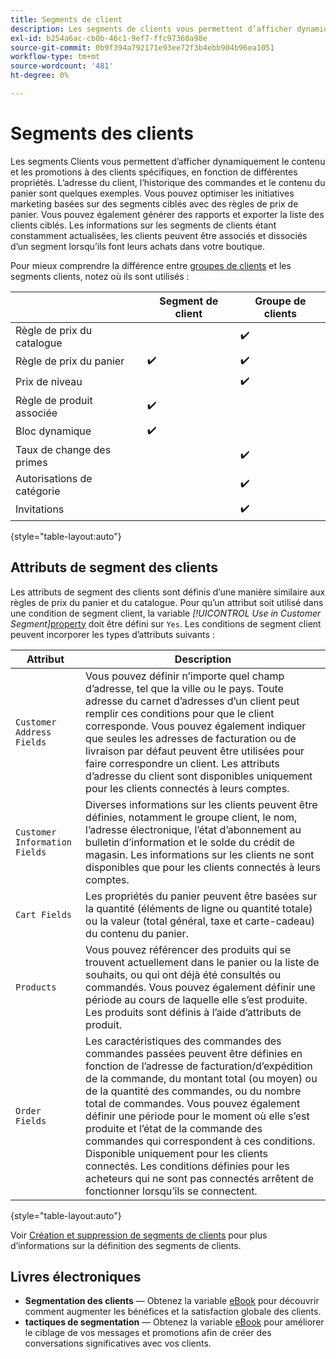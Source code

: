 ```yaml
---
title: Segments de client
description: Les segments de clients vous permettent d’afficher dynamiquement le contenu et les promotions à des clients spécifiques.
exl-id: b254a6ac-cb0b-46c1-9ef7-ffc97360a98e
source-git-commit: 0b9f394a792171e93ee72f3b4ebb904b96ea1051
workflow-type: tm+mt
source-wordcount: '481'
ht-degree: 0%

---
```


# Segments des clients

Les segments Clients vous permettent d’afficher dynamiquement le contenu et les promotions à des clients spécifiques, en fonction de différentes propriétés. L’adresse du client, l’historique des commandes et le contenu du panier sont quelques exemples. Vous pouvez optimiser les initiatives marketing basées sur des segments ciblés avec des règles de prix de panier. Vous pouvez également générer des rapports et exporter la liste des clients ciblés. Les informations sur les segments de clients étant constamment actualisées, les clients peuvent être associés et dissociés d’un segment lorsqu’ils font leurs achats dans votre boutique.

Pour mieux comprendre la différence entre [groupes de clients](../customers/customer-groups.md) et les segments clients, notez où ils sont utilisés :

|  | Segment de client | Groupe de clients |
|--- |--- |--- |
| Règle de prix du catalogue |  | ✔️ |
| Règle de prix du panier | ✔️ | ✔️ |
| Prix de niveau |  | ✔️ |
| Règle de produit associée | ✔️ |  |
| Bloc dynamique | ✔️ |  |
| Taux de change des primes |  | ✔️ |
| Autorisations de catégorie |  | ✔️ |
| Invitations |  | ✔️ |

{style="table-layout:auto"}

## Attributs de segment des clients

Les attributs de segment des clients sont définis d’une manière similaire aux règles de prix du panier et du catalogue. Pour qu’un attribut soit utilisé dans une condition de segment client, la variable _[!UICONTROL Use in Customer Segment]_[property](attribute-properties.md#) doit être défini sur `Yes`. Les conditions de segment client peuvent incorporer les types d’attributs suivants :

| Attribut | Description |
|---|---|
| `Customer Address Fields` | Vous pouvez définir n’importe quel champ d’adresse, tel que la ville ou le pays. Toute adresse du carnet d’adresses d’un client peut remplir ces conditions pour que le client corresponde. Vous pouvez également indiquer que seules les adresses de facturation ou de livraison par défaut peuvent être utilisées pour faire correspondre un client. Les attributs d’adresse du client sont disponibles uniquement pour les clients connectés à leurs comptes. |
| `Customer Information Fields` | Diverses informations sur les clients peuvent être définies, notamment le groupe client, le nom, l’adresse électronique, l’état d’abonnement au bulletin d’information et le solde du crédit de magasin. Les informations sur les clients ne sont disponibles que pour les clients connectés à leurs comptes. |
| `Cart Fields` | Les propriétés du panier peuvent être basées sur la quantité (éléments de ligne ou quantité totale) ou la valeur (total général, taxe et carte-cadeau) du contenu du panier. |
| `Products` | Vous pouvez référencer des produits qui se trouvent actuellement dans le panier ou la liste de souhaits, ou qui ont déjà été consultés ou commandés. Vous pouvez également définir une période au cours de laquelle elle s’est produite. Les produits sont définis à l’aide d’attributs de produit. |
| `Order Fields` | Les caractéristiques des commandes des commandes passées peuvent être définies en fonction de l’adresse de facturation/d’expédition de la commande, du montant total (ou moyen) ou de la quantité des commandes, ou du nombre total de commandes. Vous pouvez également définir une période pour le moment où elle s’est produite et l’état de la commande des commandes qui correspondent à ces conditions. Disponible uniquement pour les clients connectés. Les conditions définies pour les acheteurs qui ne sont pas connectés arrêtent de fonctionner lorsqu’ils se connectent. |

{style="table-layout:auto"}

Voir [Création et suppression de segments de clients](../customers/customer-segment-create.md) pour plus d’informations sur la définition des segments de clients.

## Livres électroniques

- **Segmentation des clients** — Obtenez la variable [eBook](https://business.adobe.com/resources/identifying-your-most-profitable-customers-introduction-customer-segmentation.html) pour découvrir comment augmenter les bénéfices et la satisfaction globale des clients.
- **tactiques de segmentation** — Obtenez la variable [eBook](https://business.adobe.com/resources/3-segmentation-tactics-ignite-conversion.html) pour améliorer le ciblage de vos messages et promotions afin de créer des conversations significatives avec vos clients.
